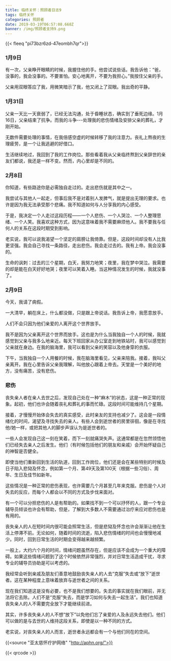 ```yaml
---
title: 临终关怀：照顾者日志9
tags: 临终关怀
categories: 照顾者
date: 2019-03-19T06:57:08.668Z
banner: /img/照顾者支持9.png
---
```

{{< fleeq "pi73bzr6zd-47eombh7qr">}}

### 1月9日
有一次，父亲睁开眼睛的时候，我握住他的手。他尝试说些话。我告诉他：“爸，没事的，我会没事的。不要害怕。安心地离开，不要为我担心。”我按住父亲的手。

父亲用双眼答应了我，用微笑暗示了我，他又闭上了双眼。我出奇的平静。

### 1月31日
父亲一天比一天衰弱了，已经无法沟通，处于昏睡状态，确实到了垂死边缘。1月16日，父亲结束了抗争。而我的斗争---处理我的悲伤情绪及安排父亲的葬礼，才刚开始。

无数件需要处理的事情，在我倍感空虚的时候转移了我的注意力。丧礼上熬夜的生理疲劳，是一个让我逃避的好借口。

生活继续地过，我回到了我的工作岗位。那些看着我从父亲临终熬到父亲辞世的亲友们都说，我还是一样不变。然而，内心里却是不同的。

### 2月8日
你知道，有些路途你是必需独自走过的。走出悲伤就是其中之一。

我尝试与其他人一起走，但事后我不是对着别人发脾气，就是提出无理的要求。也许是因为我无法承受那个悲痛。我不知道如何与人分享我的内心感受。

于是，我决定一个人走过这段历程——一个人悲伤、一个人哭泣、一个人整理思绪、一个人笑。我喜欢这种方式，因为这意味着我不需要麻烦他人。我不要我与任何人的关系在这段时期受到影响。

老实说，我可以说我渴望一个坚定的肩膀让我倚靠。但是，这段时间却没有人比我更坚强。我会自己寻找一条路径，走出悲伤。我会走过去的。我有上帝。我会没事的。

生命的讽刺：过去的三个星期，白天，我努力地笑；夜里，我在梦中哭泣。我需要的却是能在白天好好地哭；夜里可以笑着入睡。当这种情况发生的时候，我就没事了。

### 2月9日
今天，我请了病假。

一大清早，躺在床上，什么都没做，只是跟上帝说话。我告诉上帝，我愿意放手。

人们不会只因为他们亲爱的人离开这个世界放手。

我不是因为父亲离开这个世界而放手。这也是为什么当我独自一个人的时候，我就感觉到父亲与我多么地亲近。每天下班回家从办公室走到地铁站时，我可以感觉到父亲就在身边。在我的脑海里，我可以看到父亲的笑容以及他身穿的衣服。

下午，当我独自一个人用餐的时候，我在脑海里看见，父亲来陪我。接着，我叫父亲离开。我在心里告诉父亲我理解，叫他放心跟着上帝去。天堂是一个美好的地方，没有痛苦，没有悲伤。

### 悲伤
丧失亲人者在亲人去世之后，发现自己处在一种“麻木”的状态，这是一种正常的现象。起初，他们也许会随着丧礼和葬礼的事而忙碌。这段时间可能维持几个星期。

接着，才慢慢开始体会失去的真实感受，此时亲友的支持也减少了。这会是一段情绪化的时间，渴望及寻找失去的亲人。有些人会到逝世者的房里徘徊，像是在寻找他/她一样，或把其他人的脚步声误认为是逝世者的。

一些人会发现自己这一刻在笑着，而下一刻就痛哭失声。这通常都是在忽然领悟他们已经失去亲人之后发生。他们（有时候包括他们的朋友和亲戚）会开始怀疑自己的神智是否健全。

即使当他们重新回到生活的轨道，回到工作岗位，他们还是会在某些特别的时候及日子陷入悲恸及怀念，例如第一个月、第49天及第100天（根据一些习俗）、周年、生日及佳节如新年。

这些情况是一种正常的悲伤表现，也许需要几个月甚至几年来克服。悲伤是个人对失去的反应，而每个人都会以不同的方式及步伐来面对。

有一个可以分担悲伤的人是有帮助的。如果找不到一个可以抒怀的人，跟一个专业辅导员倾谈也许会有帮助，但是，了解到大多数人不需要通过治疗来应对悲伤也是有用的。

丧失亲人的人在短时间内很可能会照常生活，但是悲恸及怀念也许会渐渐让他在生活上停滞不前。无论如何，随着时间的流逝，陷入悲伤情绪的时间也会慢慢地减少。同时，回到日常生活的时期会变得越来越频繁。

一般上，大约六个月的时间，情绪问题虽然存在，但是应该不会成为一个重大的障碍。如果这些情绪问题到了这个时候依然非常强烈，并对日常生活造成干扰，寻求专业的辅导员协助是可以考虑的。

我经常会听到亲戚及朋友们善意地鼓励丧失亲人的人去“克服”失去或“放下”逝世者。这在某种程度上意味着放弃与逝世者之间的关系。

现在我们知道这是没有必要，也不是我们想要的。失去的事实就在我们眼前，并无法将它去除。人们不是“克服”失去，而是学习如何与失去一起生活”。我们也知道丧失亲人的人不需要完全放下才能继续前进。

其实，许多丧失亲人的人不想“放下”以免他们忘了亲爱的人及永远失去他们。他们可以做的是与去世的人维持这段关系，即使是以一种不同的方式。

老实说，对丧失亲人的人而言，逝世者永远都会有一个与他们同在的空间。

{{<source "亚太慈怀疗护网络" "http://aphn.org/">}} 

{{< qrcode >}}
